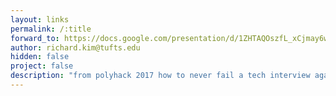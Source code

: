 ```yaml
---
layout: links
permalink: /:title
forward_to: https://docs.google.com/presentation/d/1ZHTAQOszfL_xCjmay6wzu_S3pGk3OH8YGohRmYW1R0M/edit?usp=sharing
author: richard.kim@tufts.edu
hidden: false
project: false
description: "from polyhack 2017 how to never fail a tech interview again"
---
```

